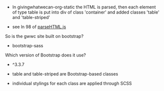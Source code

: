 * In givingwhatwecan-org-static the HTML is parsed, then each element of type table is put into div of class 'container' and added classes 'table' and 'table-striped'
- see ln 98 of [parseHTML.js](hook://file/rUeJ3NPs1?p=Z2l2aW5nd2hhdHdlY2FuLW9yZy1zdGF0aWMvbGli&n=parseHTML.js) 

So is the gwwc site built on bootstrap? 
* bootstrap-sass

Which version of Bootstrap does it use? 
* ^3.3.7

* table and table-striped are Bootstrap-based classes

* individual stylings for each class are applied through SCSS